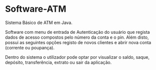 # Software-ATM
Sistema Básico de ATM em Java. 

Software com menu de entrada de Autenticação do usuário que regista dados de acesso compostos pelo número da conta e o pin. Além disto, possui as seguintes opções registo de novos clientes e abrir nova conta (corrente ou poupança).

Dentro do sistema o utilizador pode optar por visualizar o saldo, saque, depósito, transferência, extrato ou sair da aplicação.

